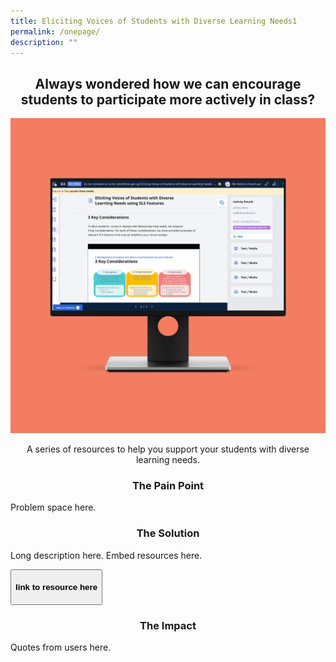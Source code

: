 ```yaml
---
title: Eliciting Voices of Students with Diverse Learning Needs1
permalink: /onepage/
description: ""
---
```

<center><h2>Always wondered how we can encourage students to participate more actively in class?</h2></center>

![](/images/rp%20testing%20image.png)

<center>A series of resources to help you support your students with diverse learning needs.</center>

<center><h3>The Pain Point</h3></center>
Problem space here.

<center><h3>The Solution</h3></center>
Long description here.
Embed resources here.

<button><h4>link to resource here</h4></button>

<center><h3>The Impact</h3></center>
Quotes from users here.